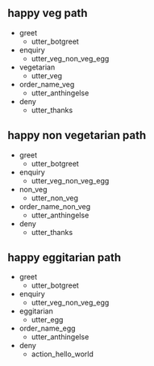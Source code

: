 ## happy veg path
* greet
  - utter_botgreet
* enquiry
  - utter_veg_non_veg_egg
* vegetarian
  - utter_veg
* order_name_veg
  - utter_anthingelse
* deny
  - utter_thanks
  
## happy non vegetarian path
* greet
  - utter_botgreet
* enquiry
  - utter_veg_non_veg_egg
* non_veg
  - utter_non_veg
* order_name_non_veg
  - utter_anthingelse
* deny
  - utter_thanks

## happy eggitarian path
* greet
  - utter_botgreet
* enquiry
  - utter_veg_non_veg_egg
* eggitarian
  - utter_egg
* order_name_egg
  - utter_anthingelse
* deny
  - action_hello_world